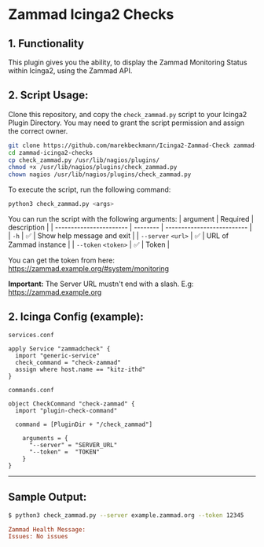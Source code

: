 # Zammad Icinga2 Checks

## 1. Functionality

This plugin gives you the ability, to display the Zammad Monitoring Status within Icinga2, using the Zammad API. 

## 2. Script Usage:

Clone this repository, and copy the `check_zammad.py` script to your Icinga2 Plugin Directory.
You may need to grant the script permission and assign the correct owner.

```bash
git clone https://github.com/marekbeckmann/Icinga2-Zammad-Check zammad-icinga2-checks
cd zammad-icinga2-checks
cp check_zammad.py /usr/lib/nagios/plugins/
chmod +x /usr/lib/nagios/plugins/check_zammad.py
chown nagios /usr/lib/nagios/plugins/check_zammad.py
```

To execute the script, run the following command: 
```bash
python3 check_zammad.py <args>
```

You can run the script with the following arguments: 
| argument                | Required | description                |
| ----------------------- | -------- | -------------------------- |
| `-h`                    | ✅        | Show help message and exit |
| `--server`   `<url>`    | ✅        | URL of Zammad instance     |
| `--token`     `<token>` | ✅        | Token                      |

You can get the token from here: https://zammad.example.org/#system/monitoring

**Important:** The Server URL mustn't end with a slash. E.g: https://zammad.example.org

## 2. Icinga Config (example):

`services.conf`
```
apply Service "zammadcheck" {
  import "generic-service"
  check_command = "check-zammad"
  assign where host.name == "kitz-ithd"
}
```

`commands.conf`
```
object CheckCommand "check-zammad" {
  import "plugin-check-command"

  command = [PluginDir + "/check_zammad"]

    arguments = {
      "--server" = "SERVER_URL"
      "--token" =  "TOKEN"
    }
}
```

---

## Sample Output: 
```bash
$ python3 check_zammad.py --server example.zammad.org --token 12345
```
```ini
Zammad Health Message:
Issues: No issues
```

